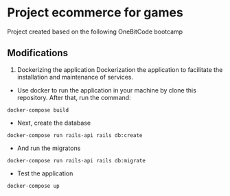 # Project ecommerce for games

Project created based on the following OneBitCode bootcamp

## Modifications

1. Dockerizing the application
Dockerization the application to facilitate the installation and maintenance of services.

* Use docker to run the application in your machine by clone this repository. After that, run the command:
```
docker-compose build
```
* Next, create the database
```
docker-compose run rails-api rails db:create
```
* And run the migratons
```
docker-compose run rails-api rails db:migrate
```

* Test the application
```
docker-compose up
```